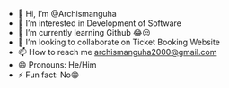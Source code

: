 - 👋 Hi, I’m @Archismanguha
- 👀 I’m interested in Development of Software
- 🌱 I’m currently learning Github 😂😒
- 💞️ I’m looking to collaborate on Ticket Booking Website
- 📫 How to reach me archismanguha2000@gmail.com
- 😄 Pronouns: He/Him
- ⚡ Fun fact: No😁

<!---
Archismanguha/Archismanguha is a ✨ special ✨ repository because its `README.md` (this file) appears on your GitHub profile.
You can click the Preview link to take a look at your changes.
--->
